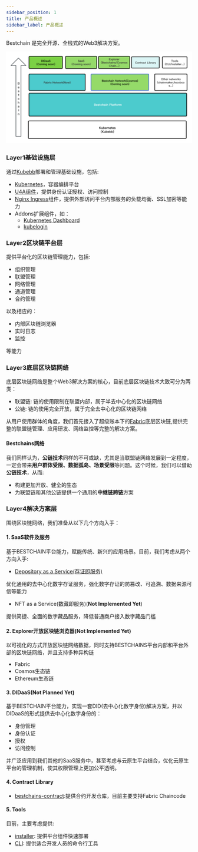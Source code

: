```yaml
---
sidebar_position: 1
title: 产品概述
sidebar_label: 产品概述
---
```


Bestchain 是完全开源、全栈式的Web3解决方案。

![产品矩阵](../img/bestchains_stack.png)

### Layer1基础设施层

通过[Kubebb](https://github.com/kubebb)部署和管理基础设施，包括:

- [Kubernetes](https://kubernetes.io/)，容器编排平台
- [U4A组件](https://github.com/kubebb/building-base)，提供身份认证授权、访问控制
- [Nginx Ingress](https://docs.nginx.com/nginx-ingress-controller/)组件，提供外部访问平台内部服务的负载均衡、SSL加密等能力
- Addons扩展组件，如：
  - [Kubernetes Dashboard](https://github.com/kubernetes/dashboard)
  - [kubelogin](https://github.com/int128/kubelogin)

### Layer2区块链平台层

提供平台化的区块链管理能力，包括:

- 组织管理
- 联盟管理
- 网络管理
- 通道管理
- 合约管理

以及相应的：

- 内部区块链浏览器
- 实时日志
- 监控

等能力

### Layer3底层区块链网络

底层区块链网络是整个Web3解决方案的核心，目前底层区块链技术大致可分为两类：

- 联盟链: 链的使用限制在联盟内部，属于半去中心化的区块链网络
- 公链: 链的使用完全开放，属于完全去中心化的区块链网络

从用户使用群体的角度，我们首先接入了超级账本下的[Fabric](https://github.com/hyperledger/fabric)底层区块链,提供完整的联盟链管理、应用研发、网络监控等完整的解决方案。

#### Bestchains网络

我们同样认为，**公链技术**同样的不可或缺，尤其是当联盟链网络发展到一定程度，一定会带来**用户群体受限、数据孤岛、场景受限**等问题。这个时候，我们可以借助**公链技术**，从而:

- 构建更加开放、健全的生态
- 为联盟链和其他公链提供一个通用的**中继链跨链**方案

### Layer4解决方案层

围绕区块链网络，我们准备从以下几个方向入手：

#### 1. SaaS软件及服务

基于BESTCHAIN平台能力，赋能传统、新兴的应用场景。目前，我们考虑从两个方向入手:

- [Depository as a Service(存证即服务)](https://github.com/bestchains/bc-saas/tree/main/cmd/depository)

优化通用的去中心化数字存证服务，强化数字存证的防篡改、可追溯、数据来源可信等能力

- NFT as a Service(数藏即服务)(**Not Implemented Yet**)

提供简捷、全面的数字藏品服务，降低普通商户接入数字藏品门槛

#### 2. Explorer开放区块链浏览器(**Not Implemented Yet**)

以可视化的方式开放区块链网络数据，同时支持BESTCHAINS平台内部和平台外部的区块链网络，并且支持多种异构链

- Fabric
- Cosmos生态链
- Ethereum生态链

#### 3. DIDaaS(Not Planned Yet)

基于BESTCHAIN平台能力，实现一套DID(去中心化数字身份)解决方案，并以DIDaaS的形式提供去中心化数字身份的：

- 身份管理
- 身份认证
- 授权
- 访问控制

并广泛应用到我们其他的SaaS服务中，甚至考虑与云原生平台结合，优化云原生平台的管理机制，使其权限管理上更加公平透明。

#### 4. Contract Library

- [bestchains-contract](https://github.com/bestchains/bestchains-contracts):提供合约开发仓库，目前主要支持Fabric Chaincode

#### 5. Tools

目前，主要考虑提供:

- [installer](https://github.com/bestchains/installer): 提供平台组件快速部署
- [CLI](https://github.com/bestchains/bc-cli): 提供适合开发人员的命令行工具
